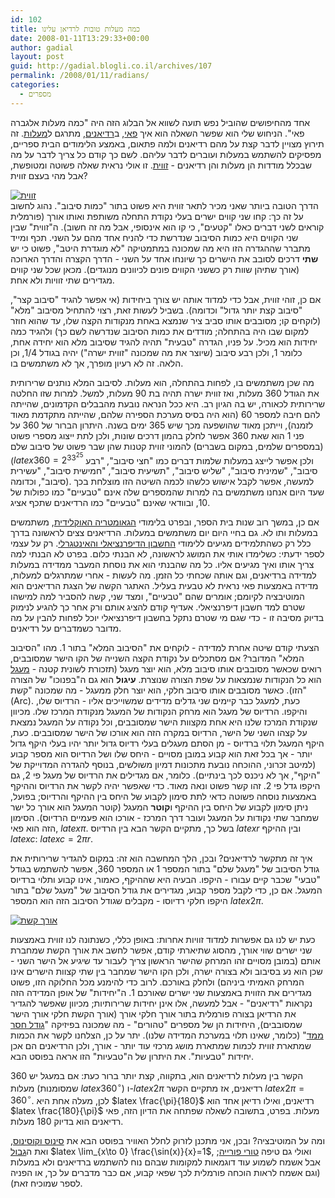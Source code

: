 ```yaml
---
id: 102
title: כמה מעלות טובות לרדיאן עלינו
date: 2008-01-11T13:29:33+00:00
author: gadial
layout: post
guid: http://gadial.blogli.co.il/archives/107
permalink: /2008/01/11/radians/
categories:
  - מספרים
---
```

אחד מהחיפושים שהוביל נפש תועה לשווא אל הבלוג הזה היה "כמה מעלות אלגברה פאי". הניחוש שלי הוא שפשר השאלה הוא איך [פאי](http://he.wikipedia.org/wiki/%D7%A4%D7%90%D7%99), ב[רדיאנים](http://he.wikipedia.org/wiki/%D7%A8%D7%93%D7%99%D7%90%D7%9F), מתרגם ל[מעלות](http://he.wikipedia.org/wiki/%D7%9E%D7%A2%D7%9C%D7%94_%28%D7%96%D7%95%D7%95%D7%99%D7%AA%29). זה תירוץ מצויין לדבר קצת על מהם רדיאנים ולמה פתאום, באמצע הלימודים הבית ספריים, מפסיקים להשתמש במעלות ועוברים לדבר עליהם. לשם כך קודם כל צריך לדבר על מה שבכלל מודדות הן מעלות והן רדיאנים - [זווית](http://he.wikipedia.org/wiki/%D7%96%D7%95%D7%95%D7%99%D7%AA). זו אולי נראית שאלה פשוטה ומטופשת, אבל מהי בעצם זווית?

[![זווית](http://www.gadial.net/wp-content/uploads/2008/01/angle.png)](http://www.gadial.net/wp-content/uploads/2008/01/angle.png "זווית")  
הדרך הטובה ביותר שאני מכיר לתאר זווית היא פשוט בתור "כמות סיבוב". נהוג לחשוב על זה כך: קחו שני קווים ישרים בעלי נקודת התחלה משותפת ואותו אורך (פורמלית קוראים לשני דברים כאלו "קטעים", כי קו הוא אינסופי, אבל מה זה חשוב). ה"זווית" שבין שני הקווים היא כמות הסיבוב שנדרשת כדי להניח אחד מהם על השני. תכף ומייד מתברר שההגדרה הזו היא מה שמכונה במתמטיקה "לא מוגדרת היטב", פשוט כי יש **שתי** דרכים לסובב את הישרים כך שיונחו אחד על השני - הדרך הקצרה והדרך הארוכה (אורך שתיהן שוות רק כששני הקווים פונים לכיוונים מנוגדים). מכאן שכל שני קווים מגדירים שתי זוויות ולא אחת.

אם כן, זוהי זווית, אבל כדי למדוד אותה יש צורך ביחידות (אי אפשר להגיד "סיבוב קצר", "סיבוב קצת יותר גדול" וכדומה). בשביל לעשות זאת, רצוי להתחיל מסיבוב "מלא" (לוקחים קו; מסובבים אותו סביב ציר שנמצא באחת מנקודות הקצה שלו, עד שהוא חוזר למקום שבו היה בהתחלה; מודדים את כמות הסיבוב שנדרשה לשם כך) ולהגיד כמה יחידות הוא מכיל. על פניו, הגדרה "טבעית" תהיה להגיד שסיבוב מלא הוא יחידה אחת, כלומר 1, ולכן רבע סיבוב (שיוצר את מה שמכונה "זווית ישרה") יהיה בגודל 1/4, וכן הלאה. זה לא רעיון מופרך, אך לא משתמשים בו.

מה שכן משתמשים בו, לפחות בהתחלה, הוא מעלות. לסיבוב המלא נותנים שרירותית את הגודל 360 מעלות, ואז זווית ישרה תהיה בת 90 מעלות, למשל. למרות שזו החלטה שרירותית לכאורה, יש בה הגיון רב. היא ככל הנראה נובעת מהבבלים הקדמונים, שהייתה להם חיבה למספר 60 (הוא היה בסיס מערכת הספירה שלהם, שהייתה מתקדמת מאוד לזמנה), וייתכן מאוד שהושפעה מכך שיש 365 ימים בשנה. היתרון הברור של 360 על פני 1 הוא שאת 360 אפשר לחלק בהמון דרכים שונות, ולכן לתת ייצוג מספרי פשוט (במספרים שלמים, במקום בשברים) להמוני זווית קטנות שהן שבר פשוט של סיבוב שלם ($latex 360=2^33^25$ ולכן אפשר לייצג במעלות שלמות דברים כמו "חצי סיבוב", "רבע סיבוב", "שמינית סיבוב", "שליש סיבוב", "תשיעית סיבוב", "חמישית סיבוב", "עשירית סיבוב", וכדומה). למעשה, אפשר לקבל אישוש כלשהו לכמה השיטה הזו מוצלחת בכך שעד היום אנחנו משתמשים בה למרות שהמספרים שלה אינם "טבעיים" כמו כפולות של 10, ובוודאי שאינם "טבעיים" כמו הרדיאנים שתכף אציג.

אם כן, במשך רוב שנות בית הספר, ובפרט בלימודי [הגאומטריה האוקלידית](http://he.wikipedia.org/wiki/%D7%92%D7%90%D7%95%D7%9E%D7%98%D7%A8%D7%99%D7%94_%D7%90%D7%95%D7%A7%D7%9C%D7%99%D7%93%D7%99%D7%AA), משתמשים במעלות ותו לא. גם בחיי היום יום משתמשים במעלות. הרדיאנים צצים לראשונה בדרך כלל רק כשהתלמידים מגיעים ללימודי [החשבון הדיפרנציאלי והאינטגרלי](http://he.wikipedia.org/wiki/%D7%97%D7%A9%D7%91%D7%95%D7%9F_%D7%93%D7%99%D7%A4%D7%A8%D7%A0%D7%A6%D7%99%D7%90%D7%9C%D7%99). רק על עצמי לספר ידעתי: כשלימדו אותי את המושג לראשונה, לא הבנתי כלום. בפרט לא הבנתי למה צריך אותו ואיך מגיעים אליו. כל מה שהבנתי הוא את נוסחת המעבר ממדידה במעלות למדידה ברדיאנים, וגם אותה שכחתי כל הזמן. מה לעשות - אחרי שמתרגלים למעלות, מדידה באמצעות פאי נראית לא טבעית בעליל. האתגר הקשה של הצגת הרדיאנים הוא המוטיבציה לקיומם; אומרים שהם "טבעיים", ומצד שני, קשה להסביר למה למישהו שטרם למד חשבון דיפרנציאלי. אעדיף קודם להציג אותם ורק אחר כך להגיע לנימוק בדיוק מסיבה זו - כדי שגם מי שטרם נתקל בחשבון דיפרנציאלי יוכל לפחות להבין על מה מדובר כשמדברים על רדיאנים.

הצעתי קודם שיטה אחרת למדידה - לוקחים את "הסיבוב המלא" בתור 1. מהו "הסיבוב המלא" המדובר? אם מסתכלים על נקודת הקצה השנייה של הקו הישר שמסובבים, רואים שכאשר מסובבים אותו סיבוב מלא, הוא יוצר מעגל (תזכורת לשונית קטנה - [מעגל](http://he.wikipedia.org/wiki/%D7%9E%D7%A2%D7%92%D7%9C) הוא כל הנקודות שנמצאות על שפת הצורה שנוצרת. **עיגול** הוא גם ה"בפנוכו" של הצורה הזו). כאשר מסובבים אותו סיבוב חלקי, הוא יוצר חלק ממעגל - מה שמכונה "קשת" (Arc). כעת, למעגל כבר קיימים שני גדלים מדידים שמשוייכים אליו - הרדיוס שלו, והיקפו. הרדיוס של מעגל הוא מרחק הנקודות של המעגל מנקודת המרכז שלו. מכיוון שנקודת המרכז שלנו היא אחת מקצוות הישר שמסובבים, וכל נקודה על המעגל נמצאת על קצהו השני של הישר, הרדיוס במקרה הזה הוא אורכו של הישר שמסובבים. כעת, היקף המעגל תלוי ברדיוס - מן הסתם מעגלים בעלי רדיוס גדול יותר יהיו בעלי היקף גדול יותר - אך בכל זאת הוא קבוע במובן מסויים - היחס שלו ושל הרדיוס הוא מספר קבוע (למיטב זכרוני, ההוכחה נובעת מתכונות דמיון משולשים, בנוסף להגדרה המדוייקת של "היקף", אך לא ניכנס לכך בינתיים). כלומר, אם מגדילים את הרדיוס של מעגל פי 2, גם היקפו גדל פי 2. זהו קשר פשוט ונאה מאוד. כדי שאפשר יהיה לקשר את הרדיוס וההיקף באמצעות נוסחה פשוטה כדאי לתת סימון לקבוע של היחס בין ההיקף והרדיוס; בפועל, ניתן סימון לקבוע של היחס בין ההיקף ו**קוטר** המעגל (קוטר המעגל הוא אורך כל ישר שמחבר שתי נקודות על המעגל ועובר דרך המרכז - אורכו הוא פעמיים הרדיוס). הסימון הזה הוא פאי, $latex \pi$. בשל כך, מתקיים הקשר הבא בין הרדיוס $latex r$ ובין ההיקף $latex c$: $latex c=2\pi r$.

איך זה מתקשר לרדיאנים? ובכן, הלך המחשבה הוא זה: במקום להגדיר שרירותית את גודל הסיבוב של "מעגל שלם" בתור המספר 1 או המספר 360, אפשר להשתמש בגודל "טבעי" שכבר קיים עבורו - היקפו. הבעיה היא שההיקף, כאמור, אינו קבוע ותלוי ברדיוס המעגל. אם כן, כדי לקבל מספר קבוע, מגדירים את גודל הסיבוב של "מעגל שלם" בתור היקפו חלקי רדיוסו - מקבלים שגודל הסיבוב הזה הוא המספר $latex 2\pi$.

[![אורך קשת](http://www.gadial.net/wp-content/uploads/2008/01/arclength.png)](http://www.gadial.net/wp-content/uploads/2008/01/arclength.png "אורך קשת")

כעת יש לנו גם אפשרות למדוד זוויות אחרות: באופן כללי, כשנתונה לנו זווית באמצעות שני ישרים שווי אורך, מהסוג שתיארתי קודם, אפשר לחשב את אורך הקשת שמחברת אותם (במובן מסויים זהו המרחק שהישר הראשון צריך לעבור עד שיגיע אל הישר השני - שכן הוא נע בסיבוב ולא בצורה ישרה, ולכן הקו הישר שמחבר בין שתי קצוות הישרים אינו המרחק האמיתי ביניהם) ולחלק באורכם. לרוב כדי להימנע מכל החלוקה הזו, פשוט מגדירים את הזווית באמצעות שני ישרים שאורכם 1. ה"יחידות" של אופן המדידה הזה נקראות "רדיאנים" - אבל למעשה, אלו אינן יחידות שרירותיות; מכיוון שאפשר להגדיר את הרדיאן בצורה פורמלית בתור אורך חלקי אורך (אורך הקשת חלקי אורך הישר שמסובבים), היחידות הן של מספרים "טהורים" - מה שמכונה בפיזיקה "[גודל חסר ממד](http://he.wikipedia.org/wiki/%D7%92%D7%95%D7%93%D7%9C_%D7%97%D7%A1%D7%A8_%D7%9E%D7%9E%D7%93)" (כלומר, שאינו תלוי במערכת המדידה שלנו). יתר על כן, הצלחנו לקשר את הכמות שמתארת זווית לכמות שמתארת מושג מרכזי עוד יותר - אורך, ולכן הרדיאנים הם אכן יחידות "טבעיות". את היתרון של ה"טבעיות" הזו אראה בפוסט הבא.

הקשר בין מעלות לרדיאנים הוא, בתקווה, קצת יותר ברור כעת: אם במעגל יש 360 מעלות (שמסומנות $latex 360^\circ$) ו-$latex 2\pi$ רדיאנים, אז מתקיים הקשר $latex 2\pi=360^\circ$. לכן, מעלה אחת היא $latex \frac{\pi}{180}$ רדיאנים, ואילו רדיאן אחד הוא $latex \frac{180}{\pi}$ מעלות. בפרט, בתשובה לשאלה שפתחה את הדיון הזה, פאי רדיאנים הוא בדיוק 180 מעלות.

ומה על המוטיבציה? ובכן, אני מתכנן לזרוק לחלל האוויר בפוסט הבא את [סינוס וקוסינוס](http://he.wikipedia.org/wiki/%D7%A1%D7%99%D7%A0%D7%95%D7%A1_%28%D7%98%D7%A8%D7%99%D7%92%D7%95%D7%A0%D7%95%D7%9E%D7%98%D7%A8%D7%99%D7%94%29), ואת ה[גבול](http://he.wikipedia.org/wiki/%D7%94%D7%92%D7%91%D7%95%D7%9C_%D7%A9%D7%9C_sin%28x%29/x) $latex \lim_{x\to 0} \frac{\sin(x)}{x}=1$, ואולי גם טיפה [טורי פורייה](http://he.wikipedia.org/wiki/%D7%98%D7%95%D7%A8_%D7%A4%D7%95%D7%A8%D7%99%D7%99%D7%94); אבל אשמח לשמוע עוד דוגמאות למקומות שבהם נוח להשתמש ברדיאנים ולא במעלות (וגם אשמח לראות הוכחה פורמלית לכך שפאי קבוע, אם כבר מדברים על כך, או הפניה לספר שמוכיח זאת).